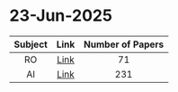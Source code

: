 # 23-Jun-2025

| Subject | Link | Number of Papers |
|:-----:|:----:|:----------------:|
| RO | [Link](https://github.com/KJaebye/EmbodiedAI-Robotics-arXiv-Daily-Reporter/tree/main/23-Jun-2025/RO) | 71 |
| AI | [Link](https://github.com/KJaebye/EmbodiedAI-Robotics-arXiv-Daily-Reporter/tree/main/23-Jun-2025/AI) | 231 |
